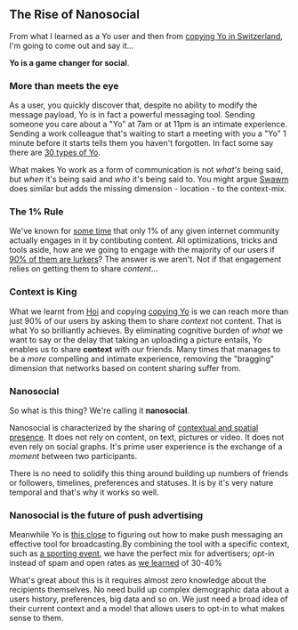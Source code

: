 The Rise of Nanosocial
----------------------

From what I learned as a Yo user and then from [copying Yo in Switzerland](https://github.com/harryf/thoughts/blob/master/hoi-and-yo.md), I'm going to come out and say it...

**Yo is a game changer for social**.

### More than meets the eye

As a user, you quickly discover that, despite no ability to modify the message payload, Yo is in fact a powerful messaging tool. Sending someone you care about a "Yo" at 7am or at 11pm is an intimate experience. Sending a work colleague that's waiting to start a meeting with you a "Yo" 1 minute before it starts tells them you haven't forgotten. In fact some say there are [30 types of Yo](http://www.businessinsider.com/the-yo-app-is-going-viral--here-are-30-types-of-yos-2014-6).

What makes Yo work as a form of communication is not _what's_ being said, but _when_ it's being said and _who_ it's being said to. You might argue [Swawm](https://www.swarmapp.com/) does similar but adds the missing dimension - location - to the context-mix.


### The 1% Rule

We've known for [some time](http://en.wikipedia.org/wiki/1%25_rule_%28Internet_culture%29) that only 1% of any given internet community actually engages in it by contibuting content. All optimizations, tricks and tools aside, how are we going to engage with the majority of our users if [90% of them are lurkers](http://community.lithium.com/t5/Science-of-Social-blog/The-90-9-1-Rule-in-Reality/ba-p/5463)? The answer is we aren't. Not if that engagement relies on getting them to share _content_...


### Context is King

What we learnt from [Hoi](http://gethoi.ch) and copying [copying Yo](https://github.com/harryf/thoughts/blob/master/hoi-and-yo.md) is we can reach more than just 90% of our users by asking them to share _context_ not content. That is what Yo so brilliantly achieves. By eliminating cognitive burden of _what_ we want to say or the delay that taking an uploading a picture entails, Yo enables us to share **context** with our friends. Many times that manages to be a _more_ compelling and intimate experience, removing the "bragging" dimension that networks based on content sharing suffer from.


### Nanosocial

So what is this thing? We're calling it **nanosocial**.

Nanosocial is characterized by the sharing of [contextual and spatial presence](http://en.wikipedia.org/wiki/Spatial_contextual_awareness). It does not rely on content, on text, pictures or video. It does not even rely on social graphs. It's prime user experience is the exchange of a _moment_ between two participants.

There is no need to solidify this thing around building up numbers of friends or followers, timelines, preferences and statuses. It is by it's very nature temporal and that's why it works so well.


### Nanosocial is the future of push advertising

Meanwhile Yo is [this close](http://arstechnica.com/business/2014/07/pointless-yo-app-now-alerts-israelis-to-rocket-attacks/) to figuring out how to make push messaging an effective tool for broadcasting.By combining the tool with a specific context, such as [a sporting event](http://www.ibtimes.com/yo-app-world-cup-feature-alerts-users-when-goals-are-scored-1608964), we have the perfect mix for advertisers; opt-in instead of spam and open rates as [we learned](https://github.com/harryf/thoughts/blob/master/hoi-and-yo.md) of 30-40%

What's great about this is it requires almost zero knowledge about the recipients themselves. No need build up complex demographic data about a users history, preferences, big data and so on. We just need a broad idea of their current context and a model that allows users to opt-in to what makes sense to them.